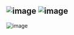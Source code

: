 ![image](https://user-images.githubusercontent.com/57319180/205842385-cb8d24b8-077c-4c22-861c-9b7dbef94a18.png)
![image](https://user-images.githubusercontent.com/57319180/205842237-8bad4669-0de7-4fd7-bb23-6dc13c07ec8d.png)
------------------------------------------
![image](https://user-images.githubusercontent.com/57319180/205842466-e008cd86-7de1-409a-8f51-691f5923cbff.png)

